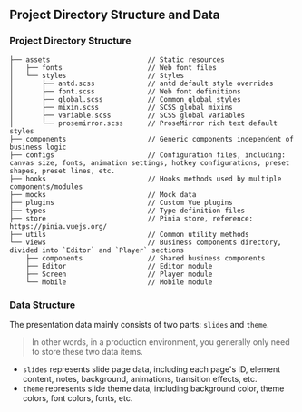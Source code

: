## Project Directory Structure and Data

### Project Directory Structure
```
├── assets                        // Static resources
│   ├── fonts                     // Web font files
│   └── styles                    // Styles
│       ├── antd.scss             // antd default style overrides
│       ├── font.scss             // Web font definitions
│       ├── global.scss           // Common global styles
│       ├── mixin.scss            // SCSS global mixins
│       ├── variable.scss         // SCSS global variables
│       └── prosemirror.scss      // ProseMirror rich text default styles
├── components                    // Generic components independent of business logic
├── configs                       // Configuration files, including: canvas size, fonts, animation settings, hotkey configurations, preset shapes, preset lines, etc.
├── hooks                         // Hooks methods used by multiple components/modules
├── mocks                         // Mock data
├── plugins                       // Custom Vue plugins
├── types                         // Type definition files
├── store                         // Pinia store, reference: https://pinia.vuejs.org/
├── utils                         // Common utility methods
└── views                         // Business components directory, divided into `Editor` and `Player` sections
    ├── components                // Shared business components
    ├── Editor                    // Editor module
    ├── Screen                    // Player module
    └── Mobile                    // Mobile module
```


### Data Structure
The presentation data mainly consists of two parts: `slides` and `theme`.
> In other words, in a production environment, you generally only need to store these two data items.

- `slides` represents slide page data, including each page's ID, element content, notes, background, animations, transition effects, etc.
- `theme` represents slide theme data, including background color, theme colors, font colors, fonts, etc.

